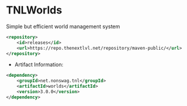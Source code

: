 # TNLWorlds
Simple but efficient world management system
```xml
<repository>
    <id>releases</id>
    <url>https://repo.thenextlvl.net/repository/maven-public/</url>
</repository>
```
 * Artifact Information:
```xml
<dependency>
    <groupId>net.nonswag.tnl</groupId>
    <artifactId>worlds</artifactId>
    <version>3.0.0</version>
</dependency>
 ```
